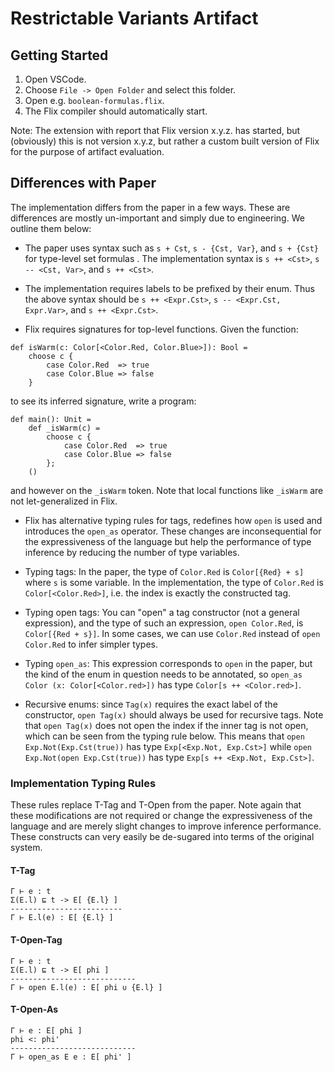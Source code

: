 # Restrictable Variants Artifact

## Getting Started

1. Open VSCode.
2. Choose `File -> Open Folder` and select this folder.
3. Open e.g. `boolean-formulas.flix`.
4. The Flix compiler should automatically start.

Note: The extension with report that Flix version x.y.z. has started, but
(obviously) this is not version x.y.z, but rather a custom built version of Flix
for the purpose of artifact evaluation.

## Differences with Paper

The implementation differs from the paper in a few ways. These are differences
are mostly un-important and simply due to engineering. We outline them below:

- The paper uses syntax such as `s + Cst`, `s - {Cst, Var}`, and `s + {Cst}` for
  type-level set formulas . The implementation syntax is `s ++ <Cst>`, `s --
  <Cst, Var>`, and `s ++ <Cst>`.

- The implementation requires labels to be prefixed by their enum. Thus the
  above syntax should be `s ++ <Expr.Cst>`, `s -- <Expr.Cst, Expr.Var>`, and `s
  ++ <Expr.Cst>`.

- Flix requires signatures for top-level functions. Given the function:

```flix
def isWarm(c: Color[<Color.Red, Color.Blue>]): Bool = 
    choose c {
        case Color.Red  => true 
        case Color.Blue => false
    }
```

to see its inferred signature, write a program:

```flix
def main(): Unit = 
    def _isWarm(c) = 
        choose c {
            case Color.Red  => true 
            case Color.Blue => false
        };
    ()
```

and however on the `_isWarm` token. Note that local functions like `_isWarm` are
not let-generalized in Flix.

- Flix has alternative typing rules for tags, redefines how `open` is used and 
  introduces the `open_as` operator. These changes are inconsequential for the 
  expressiveness of the language but help the performance of type inference by
  reducing the number of type variables.

- Typing tags: In the paper, the type of `Color.Red` is `Color[{Red} + s]` where
  `s` is some variable. In the implementation, the type of `Color.Red` is
  `Color[<Color.Red>]`, i.e. the index is exactly the constructed tag.

- Typing open tags: You can "open" a tag constructor (not a general expression),
  and the type of such an expression, `open Color.Red`, is `Color[{Red + s}]`.
  In some cases, we can use `Color.Red` instead of `open Color.Red` to infer
  simpler types.

- Typing `open_as`: This expression corresponds to `open` in the paper, but the
  kind of the enum in question needs to be annotated, so
  `open_as Color (x: Color[<Color.red>])` has type `Color[s ++ <Color.red>]`.

- Recursive enums: since `Tag(x)` requires the exact label of the constructor,
  `open Tag(x)` should always be used for recursive tags. Note that
  `open Tag(x)` does not open the index if the inner tag is not open, which can
  be seen from the typing rule below. This means that
  `open Exp.Not(Exp.Cst(true))` has type `Exp[<Exp.Not, Exp.Cst>]` while
  `open Exp.Not(open Exp.Cst(true))` has type `Exp[s ++ <Exp.Not, Exp.Cst>]`.


### Implementation Typing Rules

These rules replace T-Tag and T-Open from the paper. Note again that these
modifications are not required or change the expressiveness of the language and
are merely slight changes to improve inference performance. These constructs can
very easily be de-sugared into terms of the original system.

#### T-Tag
```
Γ ⊢ e : t
Σ(E.l) ⊑ t -> E[ {E.l} ]
-------------------------
Γ ⊢ E.l(e) : E[ {E.l} ]
```
#### T-Open-Tag
```
Γ ⊢ e : t
Σ(E.l) ⊑ t -> E[ phi ]
----------------------------
Γ ⊢ open E.l(e) : E[ phi ∪ {E.l} ]
```
#### T-Open-As
```
Γ ⊢ e : E[ phi ]
phi <: phi'
----------------------------
Γ ⊢ open_as E e : E[ phi' ]
```

